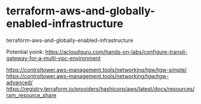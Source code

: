 # terraform-aws-and-globally-enabled-infrastructure
terraform-aws-and-globally-enabled-infrastructure


Potential yoink:
https://acloudguru.com/hands-on-labs/configure-transit-gateway-for-a-multi-vpc-environment

https://controltower.aws-management.tools/networking/tgw/tgw-simple/
https://controltower.aws-management.tools/networking/tgw/tgw-advanced/
https://registry.terraform.io/providers/hashicorp/aws/latest/docs/resources/ram_resource_share